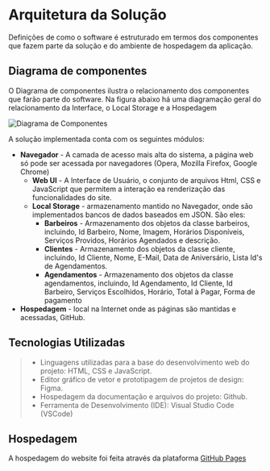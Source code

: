 # Arquitetura da Solução

Definições de como o software é estruturado em termos dos componentes que fazem parte da solução e do ambiente de hospedagem da aplicação.

## Diagrama de componentes

O Diagrama de componentes ilustra o relacionamento dos componentes que farão parte do software. Na figura abaixo há uma diagramação geral do relacionamento da Interface, o Local Storage e a Hospedagem

![Diagrama de Componentes](https://i.gyazo.com/6e6eb5592ebd9694b9c8a4fa0fb6aac1.png)

A solução implementada conta com os seguintes módulos:
- **Navegador** - A camada de acesso mais alta do sistema, a página web só pode ser acessada por navegadores (Opera, Mozilla Firefox, Google Chrome)
  - **Web UI** - A Interface de Usuário, o conjunto de arquivos Html, CSS e JavaScript que permitem a interação ea renderização das funcionalidades do site.
   - **Local Storage** - armazenamento mantido no Navegador, onde são implementados bancos de dados baseados em JSON. São eles: 
     - **Barbeiros** - Armazenamento dos objetos da classe barbeiros, incluindo, Id Barbeiro, Nome, Imagem, Horários Disponíveis, Serviços Providos, Horários Agendados e descrição.
     - **Clientes** - Armazenamento dos objetos da classe cliente, incluindo, Id Cliente, Nome, E-Mail, Data de Aniversário, Lista Id's de Agendamentos.
     - **Agendamentos** - Armazenamento dos objetos da classe agendamentos, incluindo, Id Agendamento, Id Cliente, Id Barbeiro, Serviços Escolhidos, Horário, Total à     Pagar, Forma de pagamento
 - **Hospedagem** - local na Internet onde as páginas são mantidas e acessadas, GitHub. 

## Tecnologias Utilizadas

> - Linguagens utilizadas para a base do desenvolvimento web do projeto: HTML, CSS e JavaScript.
> - Editor gráfico de vetor e prototipagem de projetos de design: Figma.
> - Hospedagem da documentação e arquivos do projeto: Github.
> - Ferramenta de Desenvolvimento (IDE): Visual Studio Code (VSCode) 

## Hospedagem

A hospedagem do website foi feita através da plataforma [GitHub Pages](https://pages.github.com/)

